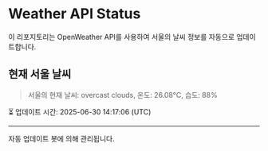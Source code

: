 
# Weather API Status

이 리포지토리는 OpenWeather API를 사용하여 서울의 날씨 정보를 자동으로 업데이트합니다.

## 현재 서울 날씨
> 서울의 현재 날씨: overcast clouds, 온도: 26.08°C, 습도: 88%

⏳ 업데이트 시간: 2025-06-30 14:17:06 (UTC)

---
자동 업데이트 봇에 의해 관리됩니다.
